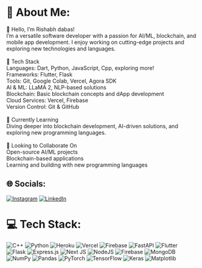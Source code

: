 # 💫 About Me:
👋 Hello, I’m Rishabh dabas!<br>I’m a versatile software developer with a passion for AI/ML, blockchain, and mobile app development. I enjoy working on cutting-edge projects and exploring new technologies and languages.<br><br>🔧 Tech Stack<br>Languages: Dart, Python, JavaScript, Cpp, exploring more!<br>Frameworks: Flutter, Flask<br>Tools: Git, Google Colab, Vercel, Agora SDK<br>AI & ML: LLaMA 2, NLP-based solutions<br>Blockchain: Basic blockchain concepts and dApp development<br>Cloud Services: Vercel, Firebase<br>Version Control: Git & GitHub<br><br>🌱 Currently Learning<br>Diving deeper into blockchain development, AI-driven solutions, and exploring new programming languages.<br><br>🚀 Looking to Collaborate On<br>Open-source AI/ML projects<br>Blockchain-based applications<br>Learning and building with new programming languages<br>


## 🌐 Socials:
[![Instagram](https://img.shields.io/badge/Instagram-%23E4405F.svg?logo=Instagram&logoColor=white)](https://instagram.com/https://www.instagram.com/r._.dabas?igsh=d2RiZDJybzJvbXFs) [![LinkedIn](https://img.shields.io/badge/LinkedIn-%230077B5.svg?logo=linkedin&logoColor=white)]([www.linkedin.com/in/rishabh-dabas-239958251](https://www.linkedin.com/in/rishabh-dabas-239958251?utm_source=share&utm_campaign=share_via&utm_content=profile&utm_medium=android_app)) 

# 💻 Tech Stack:
![C++](https://img.shields.io/badge/c++-%2300599C.svg?style=for-the-badge&logo=c%2B%2B&logoColor=white) ![Python](https://img.shields.io/badge/python-3670A0?style=for-the-badge&logo=python&logoColor=ffdd54) ![Heroku](https://img.shields.io/badge/heroku-%23430098.svg?style=for-the-badge&logo=heroku&logoColor=white) ![Vercel](https://img.shields.io/badge/vercel-%23000000.svg?style=for-the-badge&logo=vercel&logoColor=white) ![Firebase](https://img.shields.io/badge/firebase-%23039BE5.svg?style=for-the-badge&logo=firebase) ![FastAPI](https://img.shields.io/badge/FastAPI-005571?style=for-the-badge&logo=fastapi) ![Flutter](https://img.shields.io/badge/Flutter-%2302569B.svg?style=for-the-badge&logo=Flutter&logoColor=white) ![Flask](https://img.shields.io/badge/flask-%23000.svg?style=for-the-badge&logo=flask&logoColor=white) ![Express.js](https://img.shields.io/badge/express.js-%23404d59.svg?style=for-the-badge&logo=express&logoColor=%2361DAFB) ![Next JS](https://img.shields.io/badge/Next-black?style=for-the-badge&logo=next.js&logoColor=white) ![NodeJS](https://img.shields.io/badge/node.js-6DA55F?style=for-the-badge&logo=node.js&logoColor=white) ![Firebase](https://img.shields.io/badge/firebase-a08021?style=for-the-badge&logo=firebase&logoColor=ffcd34) ![MongoDB](https://img.shields.io/badge/MongoDB-%234ea94b.svg?style=for-the-badge&logo=mongodb&logoColor=white) ![NumPy](https://img.shields.io/badge/numpy-%23013243.svg?style=for-the-badge&logo=numpy&logoColor=white) ![Pandas](https://img.shields.io/badge/pandas-%23150458.svg?style=for-the-badge&logo=pandas&logoColor=white) ![PyTorch](https://img.shields.io/badge/PyTorch-%23EE4C2C.svg?style=for-the-badge&logo=PyTorch&logoColor=white) ![TensorFlow](https://img.shields.io/badge/TensorFlow-%23FF6F00.svg?style=for-the-badge&logo=TensorFlow&logoColor=white) ![Keras](https://img.shields.io/badge/Keras-%23D00000.svg?style=for-the-badge&logo=Keras&logoColor=white) ![Matplotlib](https://img.shields.io/badge/Matplotlib-%23ffffff.svg?style=for-the-badge&logo=Matplotlib&logoColor=black)
